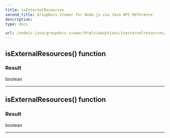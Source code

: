 ```yaml
---
title: isExternalResources
second_title: GroupDocs.Viewer for Node.js via Java API Reference
description: 
type: docs

url: /nodejs-java/groupdocs.viewer/htmlviewoptions/isexternalresources/
---
```


## isExternalResources()  function


### Result
boolean


---


## isExternalResources()  function


### Result
boolean


---


